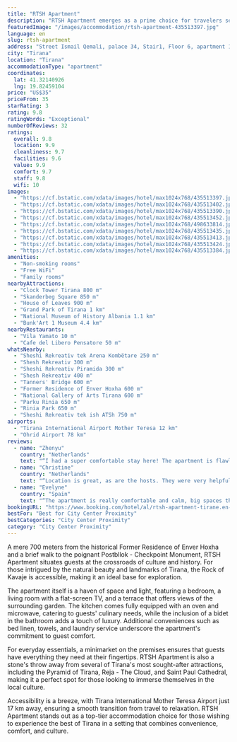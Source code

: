 ```yaml
---
title: "RTSH Apartment"
description: "RTSH Apartment emerges as a prime choice for travelers seeking a blend of comfort and convenience in the heart of Tirana."
featuredImage: "/images/accommodation/rtsh-apartment-435513397.jpg"
language: en
slug: rtsh-apartment
address: "Street Ismail Qemali, palace 34, Stair1, Floor 6, apartment 18, 1010 Tirana, Albania"
city: "Tirana"
location: "Tirana"
accommodationType: "apartment"
coordinates:
  lat: 41.32140926
  lng: 19.82459104
price: "US$35"
priceFrom: 35
starRating: 3
rating: 9.8
ratingWords: "Exceptional"
numberOfReviews: 32
ratings:
  overall: 9.8
  location: 9.9
  cleanliness: 9.7
  facilities: 9.6
  value: 9.9
  comfort: 9.7
  staff: 9.8
  wifi: 10
images:
  - "https://cf.bstatic.com/xdata/images/hotel/max1024x768/435513397.jpg?k=08420d1facb66c5c5da17fbc6e81ba09f22298ab8f0b17ee3dfaa4996fa0674e&o=&hp=1"
  - "https://cf.bstatic.com/xdata/images/hotel/max1024x768/435513402.jpg?k=a848084148e4cff0d73cc6b60910517c68f548a2343eee6b986484e5da2c2279&o=&hp=1"
  - "https://cf.bstatic.com/xdata/images/hotel/max1024x768/435513390.jpg?k=e71486e74c7fd4935b9089602297a81888a36bbbc790de6ba14ed5f978d5662b&o=&hp=1"
  - "https://cf.bstatic.com/xdata/images/hotel/max1024x768/435513452.jpg?k=7c3af3610a4028d938068eebb862751716c008a15215ecbb5d141a62f2ec028a&o=&hp=1"
  - "https://cf.bstatic.com/xdata/images/hotel/max1024x768/498633814.jpg?k=22af8d526a6c5f517ea68c5d87c14ebd5d2c83173ce4476177310d3eafd3464d&o=&hp=1"
  - "https://cf.bstatic.com/xdata/images/hotel/max1024x768/435513435.jpg?k=cd93343e0dcfb28fcc3f31c8f47bb39dbb8250e97496ca4fcaa7480250987f08&o=&hp=1"
  - "https://cf.bstatic.com/xdata/images/hotel/max1024x768/435513413.jpg?k=efc9106c2abd723d7a3474ce9534b0ae6f97b1ebd01cd1e10e2e0828665a7b03&o=&hp=1"
  - "https://cf.bstatic.com/xdata/images/hotel/max1024x768/435513424.jpg?k=43da216f5c4eab5bc94ef82be8ce1b612dceb260e28be44339941034f6157fda&o=&hp=1"
  - "https://cf.bstatic.com/xdata/images/hotel/max1024x768/435513384.jpg?k=9d0da36f2df703fdbb442f11f01b00ff3e70cfe4697e41226957904486082fb9&o=&hp=1"
amenities:
  - "Non-smoking rooms"
  - "Free WiFi"
  - "Family rooms"
nearbyAttractions:
  - "Clock Tower Tirana 800 m"
  - "Skanderbeg Square 850 m"
  - "House of Leaves 900 m"
  - "Grand Park of Tirana 1 km"
  - "National Museum of History Albania 1.1 km"
  - "Bunk'Art 1 Museum 4.4 km"
nearbyRestaurants:
  - "Vila Yamato 10 m"
  - "Cafe del Libero Pensatore 50 m"
whatsNearby:
  - "Sheshi Rekreativ tek Arena Kombëtare 250 m"
  - "Shesh Rekreativ 300 m"
  - "Sheshi Rekreativ Piramida 300 m"
  - "Shesh Rekreativ 400 m"
  - "Tanners' Bridge 600 m"
  - "Former Residence of Enver Hoxha 600 m"
  - "National Gallery of Arts Tirana 600 m"
  - "Parku Rinia 650 m"
  - "Rinia Park 650 m"
  - "Sheshi Rekreativ tek ish ATSh 750 m"
airports:
  - "Tirana International Airport Mother Teresa 12 km"
  - "Ohrid Airport 78 km"
reviews:
  - name: "Zhenyu"
    country: "Netherlands"
    text: "“I had a super comfortable stay here! The apartment is flawlessly clean, very huge, I had more than everything that I needed. The bed was very comfortable. Perfect location, everything within walking distance. The hosts are super kind, very lovely...”"
  - name: "Christine"
    country: "Netherlands"
    text: "“Location is great, as are the hosts. They were very helpful with airport pick-up (after midnight) and recommendations for a day tour to the Komani lake & Shala river. Apartment was spotless clean and all needed facilities were there. We definitely...”"
  - name: "Evelyne"
    country: "Spain"
    text: "“The apartment is really comfortable and calm, big spaces that can accommodate easily 3 persons, and all you need to spend a couple of days to discover the city. It is really well located, very near the neighbourhood of Blloku where you can find...”"
bookingURL: "https://www.booking.com/hotel/al/rtsh-apartment-tirane.en-gb.html?aid=8035640"
bestFor: "Best for City Center Proximity"
bestCategories: "City Center Proximity"
category: "City Center Proximity"
---
```


A mere 700 meters from the historical Former Residence of Enver Hoxha and a brief walk to the poignant Postbllok - Checkpoint Monument, RTSH Apartment situates guests at the crossroads of culture and history. For those intrigued by the natural beauty and landmarks of Tirana, the Rock of Kavaje is accessible, making it an ideal base for exploration.

The apartment itself is a haven of space and light, featuring a bedroom, a living room with a flat-screen TV, and a terrace that offers views of the surrounding garden. The kitchen comes fully equipped with an oven and microwave, catering to guests' culinary needs, while the inclusion of a bidet in the bathroom adds a touch of luxury. Additional conveniences such as bed linen, towels, and laundry service underscore the apartment's commitment to guest comfort.

For everyday essentials, a minimarket on the premises ensures that guests have everything they need at their fingertips. RTSH Apartment is also a stone's throw away from several of Tirana's most sought-after attractions, including the Pyramid of Tirana, Reja - The Cloud, and Saint Paul Cathedral, making it a perfect spot for those looking to immerse themselves in the local culture.

Accessibility is a breeze, with Tirana International Mother Teresa Airport just 17 km away, ensuring a smooth transition from travel to relaxation. RTSH Apartment stands out as a top-tier accommodation choice for those wishing to experience the best of Tirana in a setting that combines convenience, comfort, and culture.